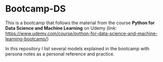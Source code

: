 # Bootcamp-DS
 This is a bootcamp that follows the material from the course **Python for Data Science and Machine Learning** on Udemy (link: https://www.udemy.com/course/python-for-data-science-and-machine-learning-bootcamp/)
 
 In this repository I list several models explained in the bootcamp with persona notes as a personal reference and practice.
